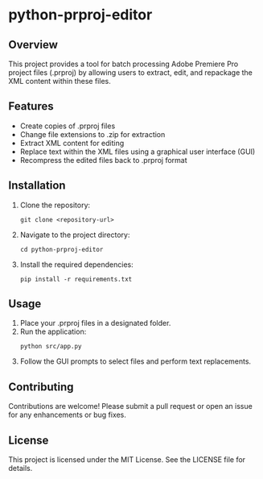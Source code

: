 # python-prproj-editor

## Overview
This project provides a tool for batch processing Adobe Premiere Pro project files (.prproj) by allowing users to extract, edit, and repackage the XML content within these files.

## Features
- Create copies of .prproj files
- Change file extensions to .zip for extraction
- Extract XML content for editing
- Replace text within the XML files using a graphical user interface (GUI)
- Recompress the edited files back to .prproj format

## Installation
1. Clone the repository:
   ```
   git clone <repository-url>
   ```
2. Navigate to the project directory:
   ```
   cd python-prproj-editor
   ```
3. Install the required dependencies:
   ```
   pip install -r requirements.txt
   ```

## Usage
1. Place your .prproj files in a designated folder.
2. Run the application:
   ```
   python src/app.py
   ```
3. Follow the GUI prompts to select files and perform text replacements.

## Contributing
Contributions are welcome! Please submit a pull request or open an issue for any enhancements or bug fixes.

## License
This project is licensed under the MIT License. See the LICENSE file for details.